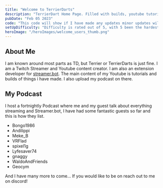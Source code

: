 ```yaml
---
title: "Welcome to TerrierDarts"
description: "TerrierDart Home Page. Filled with builds, youtube tutorials and a blog!"
pubDate: "Feb 05 2023"
code: "This code will show if I have made any updates minor updates will add .1 and major will be 1"
setUpDifficulty: "Difficulty is rated out of 5, with 5 been the hardest!"
heroImage: "/heroImages/welcome_users_thumb.png"
---
```



## About Me

I am known around most parts as TD, but Terrier or TerrierDarts is just fine. I am a Twitch Streamer and Youtube content creator. I am also an extension developer for [streamer.bot](https://streamer.bot). The main content of my Youtube is tutorials and builds of things i have made. I also upload my podcast on there.

## My Podcast

I host a fortnightly Podcast where me and my guest talk about everything streaming and Streamer.bot, I have had some fantastic guests so far and this is how they list.

- Bongo1986
- Andilippi
- Meke_B
- VRFlad
- spixel1g
- Lyfesaver74
- gnaggy
- WaldoAndFriends
- Geocym

And I have many more to come... If you would like to be on reach out to me on discord!
